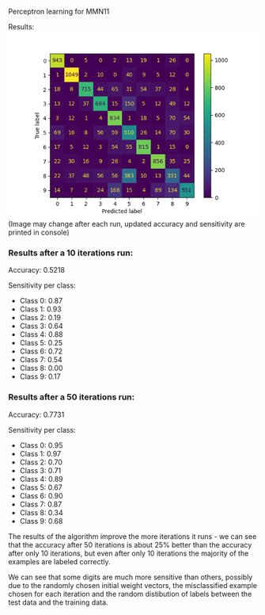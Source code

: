 Perceptron learning for MMN11

Results:![confusion_matrix.png](confusion_matrix.png)
(Image may change after each run, updated accuracy and sensitivity are printed in console)

<h3>Results after a 10 iterations run: </h3> 

Accuracy: 0.5218

Sensitivity per class:
* Class 0: 0.87
* Class 1: 0.93
* Class 2: 0.19
* Class 3: 0.64
* Class 4: 0.88
* Class 5: 0.25
* Class 6: 0.72
* Class 7: 0.54
* Class 8: 0.00
* Class 9: 0.17

<h3>Results after a 50 iterations run: </h3> 

Accuracy: 0.7731

Sensitivity per class:
* Class 0: 0.95
* Class 1: 0.97
* Class 2: 0.70
* Class 3: 0.71
* Class 4: 0.89
* Class 5: 0.67
* Class 6: 0.90
* Class 7: 0.87
* Class 8: 0.34
* Class 9: 0.68

The results of the algorithm improve the more iterations it runs - we can see that the accuracy after 50 iterations is about 25% better than the accuracy after only 10 iterations, but even after only 10 iterations the majority of the examples are labeled correctly.

We can see that some digits are much more sensitive than others, possibly due to the randomly chosen initial weight vectors, the misclassified example chosen for each iteration and the random distibution of labels between the test data and the training data.